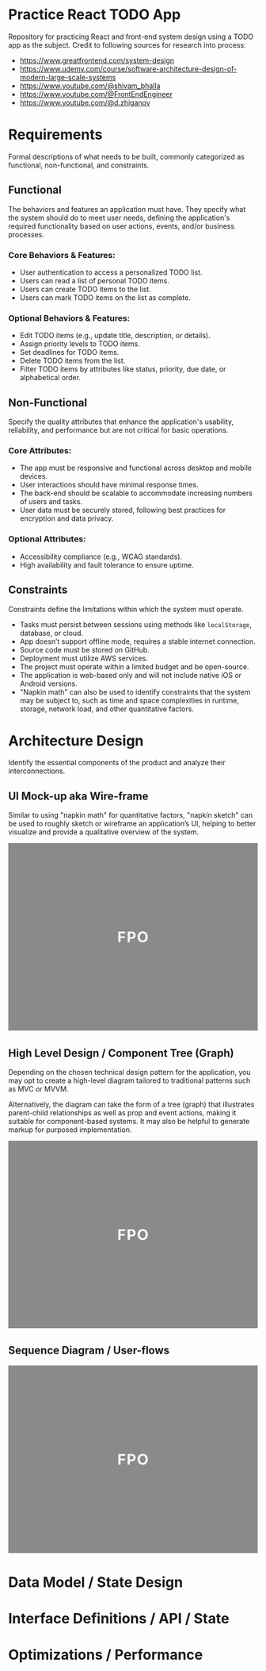 # Practice React TODO App
Repository for practicing React and front-end system design using a TODO app as the subject. Credit to following sources for research into process:

- https://www.greatfrontend.com/system-design
- https://www.udemy.com/course/software-architecture-design-of-modern-large-scale-systems
- https://www.youtube.com/@shivam_bhalla
- https://www.youtube.com/@FrontEndEngineer
- https://www.youtube.com/@d.zhiganov

# Requirements
Formal descriptions of what needs to be built, commonly categorized as functional, non-functional, and constraints.

## Functional
The behaviors and features an application must have. They specify what the system should do to meet user needs, defining the application's required functionality based on user actions, events, and/or business processes.

### Core Behaviors &amp; Features:
- User authentication to access a personalized TODO list.
- Users can read a list of personal TODO items.
- Users can create TODO items to the list.
- Users can mark TODO items on the list as complete.

### Optional Behaviors &amp; Features:
- Edit TODO items (e.g., update title, description, or details).
- Assign priority levels to TODO items.
- Set deadlines for TODO items.
- Delete TODO items from the list.
- Filter TODO items by attributes like status, priority, due date, or alphabetical order.

## Non-Functional
Specify the quality attributes that enhance the application's usability, reliability, and performance but are not critical for basic operations.

### Core Attributes:
- The app must be responsive and functional across desktop and mobile devices.
- User interactions should have minimal response times.
- The back-end should be scalable to accommodate increasing numbers of users and tasks.
- User data must be securely stored, following best practices for encryption and data privacy.

### Optional Attributes:
- Accessibility compliance (e.g., WCAG standards).
- High availability and fault tolerance to ensure uptime.

## Constraints
Constraints define the limitations within which the system must operate.

- Tasks must persist between sessions using methods like `localStorage`, database, or cloud.
- App doesn’t support offline mode, requires a stable internet connection.
- Source code must be stored on GitHub.
- Deployment must utilize AWS services.
- The project must operate within a limited budget and be open-source.
- The application is web-based only and will not include native iOS or Android versions.
- "Napkin math" can also be used to identify constraints that the system may be subject to, such as time and space complexities in runtime, storage, network load, and other quantitative factors.

# Architecture Design
Identify the essential components of the product and analyze their interconnections.

## UI Mock-up aka Wire-frame
Similar to using "napkin math" for quantitative factors, "napkin sketch" can be used to roughly sketch or wireframe an application’s UI, helping to better visualize and provide a qualitative overview of the system.

![FPO](./docs/images/fpo.png)

## High Level Design / Component Tree (Graph)
Depending on the chosen technical design pattern for the application, you may opt to create a high-level diagram tailored to traditional patterns such as MVC or MVVM. 

Alternatively, the diagram can take the form of a tree (graph) that illustrates parent-child relationships as well as prop and event actions, making it suitable for component-based systems. It may also be helpful to generate markup for purposed implementation.

![FPO](./docs/images/fpo.png)

## Sequence Diagram / User-flows
![FPO](./docs/images/fpo.png)

# Data Model / State Design

# Interface Definitions / API / State

# Optimizations / Performance